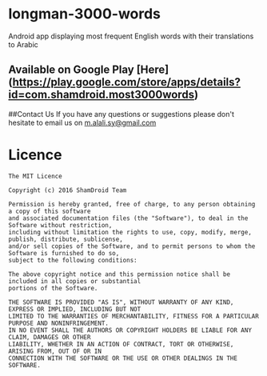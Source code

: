 # longman-3000-words
Android app displaying most frequent English words with their translations to Arabic
 
 
## Available on Google Play [Here] (https://play.google.com/store/apps/details?id=com.shamdroid.most3000words)
 
 
 
##Contact Us 
 If you have any questions or suggestions please don't hesitate to email us on [m.alali.sy@gmail.com](mailto:m.alali.sy@gmail.com)


# Licence
```
The MIT Licence

Copyright (c) 2016 ShamDroid Team

Permission is hereby granted, free of charge, to any person obtaining a copy of this software 
and associated documentation files (the "Software"), to deal in the Software without restriction,
including without limitation the rights to use, copy, modify, merge, publish, distribute, sublicense,
and/or sell copies of the Software, and to permit persons to whom the Software is furnished to do so,
subject to the following conditions:

The above copyright notice and this permission notice shall be included in all copies or substantial 
portions of the Software.

THE SOFTWARE IS PROVIDED "AS IS", WITHOUT WARRANTY OF ANY KIND, EXPRESS OR IMPLIED, INCLUDING BUT NOT
LIMITED TO THE WARRANTIES OF MERCHANTABILITY, FITNESS FOR A PARTICULAR PURPOSE AND NONINFRINGEMENT.
IN NO EVENT SHALL THE AUTHORS OR COPYRIGHT HOLDERS BE LIABLE FOR ANY CLAIM, DAMAGES OR OTHER
LIABILITY, WHETHER IN AN ACTION OF CONTRACT, TORT OR OTHERWISE, ARISING FROM, OUT OF OR IN
CONNECTION WITH THE SOFTWARE OR THE USE OR OTHER DEALINGS IN THE SOFTWARE.
```
